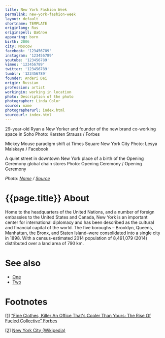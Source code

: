 ```yaml
---
title: New York Fashion Week
permalink: new-york-fashion-week
layout: default
shortname: TEMPLATE
originlang: Rus
originspell: Шаблон
appearing: born
birth: 2006
city: Moscow
facebook: '123456789'
instagram: '123456789'
youtube: '123456789'
vimeo: '123456789'
twitter: '123456789'
tumblr: '123456789'
founder: Anderi Dei
origin: Russian
profession: artist
workingin: working in location
photo: Description of the photo
photographer: Linda Color
source: name
photographerurl: index.html
sourceurl: index.html
---
```


29-year-old Ryan a New Yorker and founder of the new brand co-working space in Soho
Photo: Karsten Strauss / Forbes

Mickey Mouse paradigm shift at Times Square New York City
Photo: Lesya Malskaya / Facebook

A quiet street in downtown New York place of a birth of the Opening Ceremony global chain stores
Photo: Opening Ceremony  / Opening Ceremony

*Photo: [Name](index) / [Source](index)*

# {{page.title}} About

Home to the headquarters of the United Nations, and a number of foreign embassies to the United States and Canada, New York is an important center for international diplomacy and has been described as the cultural and financial capital of the world. The five boroughs – Brooklyn, Queens, Manhattan, the Bronx, and Staten Island–were consolidated into a single city in 1898. With a census-estimated 2014 population of 8,491,079 (2014) distributed over a land area of 790 km.


# See also

+ [One](index)
+ [Two](index)

# Footnotes

[[1]](#a1) <span id="f1"></span> [“Fine Clothes, Killer An Office That's Cooler Than Yours: The Rise Of Fueled Collective” Forbes](https://www.forbes.com/forbes/welcome/?toURL=https://www.forbes.com/sites/karstenstrauss/2014/02/20/fine-clothes-killer-apps-an-office-thats-cooler-than-yours-the-rise-of-fueled-collective/&refURL=&referrer=)

[[2]](#a2) <span id="f2"></span> [New York City (Wikipedia)](https://en.wikipedia.org/wiki/New_York_City)
